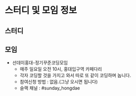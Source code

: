 # 스터디 및 모임 정보 #

## 스터디 ##

## 모임 ##

* 선데이홍대-정기꾸준코딩모임
  - 매주 일요일 오전 10시, 홍대입구역 카페다리
  - 각자 코딩할 것을 가지고 와서 따로 또 같이 코딩하며 놉니다.
  - 참여신청 방법 : 없음.(그냥 오시면 됩니다)
  - 슬랙 채널 : #sunday_hongdae
